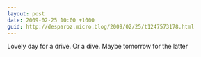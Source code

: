 ```yaml
---
layout: post
date: 2009-02-25 10:00 +1000
guid: http://desparoz.micro.blog/2009/02/25/t1247573178.html
---
```

Lovely day for a drive.  Or a dive.  Maybe tomorrow for the latter
